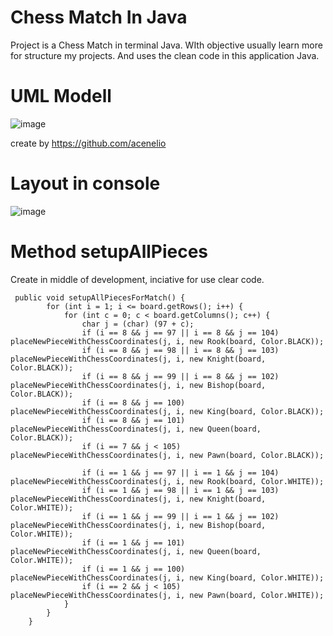 # Chess Match In Java
Project is a Chess Match in terminal Java. WIth objective usually learn more for structure my projects.  And  uses the clean code in this application Java.

# UML Modell

![image](https://user-images.githubusercontent.com/47900701/219397622-af95c7c1-9663-4045-b0d7-1cf2ec6ebe7d.png)

create by https://github.com/acenelio

# Layout in console

![image](https://user-images.githubusercontent.com/47900701/219396286-b19a044e-d206-48c7-bcf0-05578c5a39a1.png)

# Method setupAllPieces

Create in middle of development, inciative for use clear code.

```
 public void setupAllPiecesForMatch() {
        for (int i = 1; i <= board.getRows(); i++) {
            for (int c = 0; c < board.getColumns(); c++) {
                char j = (char) (97 + c);
                if (i == 8 && j == 97 || i == 8 && j == 104) placeNewPieceWithChessCoordinates(j, i, new Rook(board, Color.BLACK));
                if (i == 8 && j == 98 || i == 8 && j == 103) placeNewPieceWithChessCoordinates(j, i, new Knight(board, Color.BLACK));
                if (i == 8 && j == 99 || i == 8 && j == 102) placeNewPieceWithChessCoordinates(j, i, new Bishop(board, Color.BLACK));
                if (i == 8 && j == 100) placeNewPieceWithChessCoordinates(j, i, new King(board, Color.BLACK));
                if (i == 8 && j == 101) placeNewPieceWithChessCoordinates(j, i, new Queen(board, Color.BLACK));
                if (i == 7 && j < 105) placeNewPieceWithChessCoordinates(j, i, new Pawn(board, Color.BLACK));

                if (i == 1 && j == 97 || i == 1 && j == 104) placeNewPieceWithChessCoordinates(j, i, new Rook(board, Color.WHITE));
                if (i == 1 && j == 98 || i == 1 && j == 103) placeNewPieceWithChessCoordinates(j, i, new Knight(board, Color.WHITE));
                if (i == 1 && j == 99 || i == 1 && j == 102) placeNewPieceWithChessCoordinates(j, i, new Bishop(board, Color.WHITE));
                if (i == 1 && j == 101) placeNewPieceWithChessCoordinates(j, i, new Queen(board, Color.WHITE));
                if (i == 1 && j == 100) placeNewPieceWithChessCoordinates(j, i, new King(board, Color.WHITE));
                if (i == 2 && j < 105) placeNewPieceWithChessCoordinates(j, i, new Pawn(board, Color.WHITE));
            }
        }
    }

```


